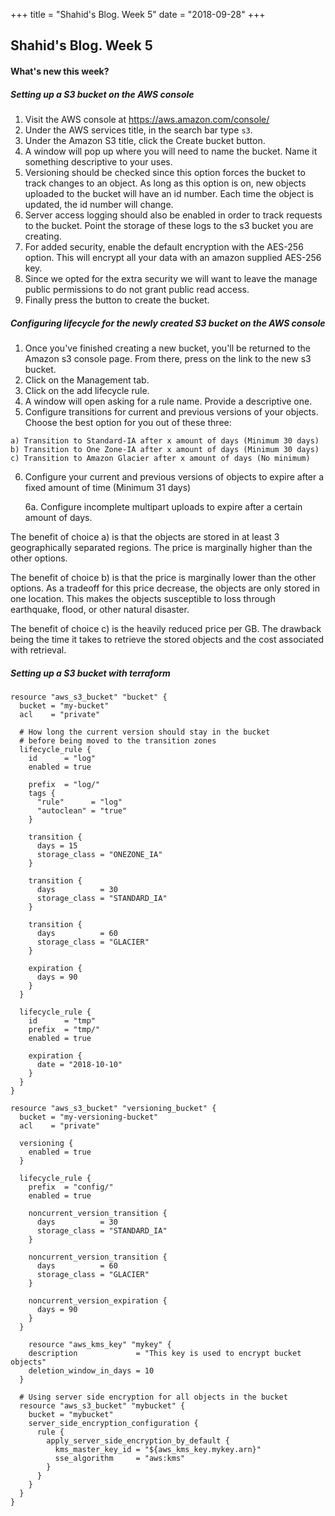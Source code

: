 +++
title = "Shahid's Blog. Week 5"
date = "2018-09-28"
+++

## Shahid's Blog. Week 5
#### What's new this week?

##### Setting up a S3 bucket on the AWS console
1. Visit the AWS console at https://aws.amazon.com/console/
2. Under the AWS services title, in the search bar type ```s3```.
3. Under the Amazon S3 title, click the Create bucket button.
4. A window will pop up where you will need to name the bucket. Name it something descriptive to your uses.
5. Versioning should be checked since this option forces the bucket to track changes to an object. As long as this option is on, new objects uploaded to the bucket will have an id number. Each time the object is updated, the id number will change.
6. Server access logging should also be enabled in order to track requests to the bucket. Point the storage of these logs to the s3 bucket you are creating.
7. For added security, enable the default encryption with the AES-256 option. This will encrypt all your data with an amazon supplied AES-256 key.
8. Since we opted for the extra security we will want to leave the manage public permissions to do not grant public read access.    
9. Finally press the button to create the bucket.

##### Configuring lifecycle for the newly created S3 bucket on the AWS console
1. Once you've finished creating a new bucket, you'll be returned to the Amazon s3 console page. From there, press on the link to the new s3 bucket.
2. Click on the Management tab.
3. Click on the add lifecycle rule.
4. A window will open asking for a rule name. Provide a descriptive one.
5. Configure transitions for current and previous versions of your objects. Choose the best option for you out of these three:
  ```
  a) Transition to Standard-IA after x amount of days (Minimum 30 days)
  b) Transition to One Zone-IA after x amount of days (Minimum 30 days)
  c) Transition to Amazon Glacier after x amount of days (No minimum)
  ```
6. Configure your current and previous versions of objects to expire after a fixed amount of time (Minimum 31 days)

    6a. Configure incomplete multipart uploads to expire after a certain amount of days.

The benefit of choice a) is that the objects are stored in at least 3 geographically separated regions. The price is marginally higher than the other options.

The benefit of choice b) is that the price is marginally lower than the other options. As a tradeoff for this price decrease, the objects are only stored in one location. This makes the objects susceptible to loss through earthquake, flood, or other natural disaster.

The benefit of choice c) is the heavily reduced price per GB. The drawback being the time it takes to retrieve the stored objects and the cost associated with retrieval.

##### Setting up a S3 bucket with terraform
```
resource "aws_s3_bucket" "bucket" {
  bucket = "my-bucket"
  acl    = "private"

  # How long the current version should stay in the bucket
  # before being moved to the transition zones
  lifecycle_rule {
    id      = "log"
    enabled = true

    prefix  = "log/"
    tags {
      "rule"      = "log"
      "autoclean" = "true"
    }

    transition {
      days = 15
      storage_class = "ONEZONE_IA"
    }

    transition {
      days          = 30
      storage_class = "STANDARD_IA"
    }

    transition {
      days          = 60
      storage_class = "GLACIER"
    }

    expiration {
      days = 90
    }
  }

  lifecycle_rule {
    id      = "tmp"
    prefix  = "tmp/"
    enabled = true

    expiration {
      date = "2018-10-10"
    }
  }
}

resource "aws_s3_bucket" "versioning_bucket" {
  bucket = "my-versioning-bucket"
  acl    = "private"

  versioning {
    enabled = true
  }

  lifecycle_rule {
    prefix  = "config/"
    enabled = true

    noncurrent_version_transition {
      days          = 30
      storage_class = "STANDARD_IA"
    }

    noncurrent_version_transition {
      days          = 60
      storage_class = "GLACIER"
    }

    noncurrent_version_expiration {
      days = 90
    }
  }

    resource "aws_kms_key" "mykey" {
    description             = "This key is used to encrypt bucket objects"
    deletion_window_in_days = 10
  }

  # Using server side encryption for all objects in the bucket
  resource "aws_s3_bucket" "mybucket" {
    bucket = "mybucket"
    server_side_encryption_configuration {
      rule {
        apply_server_side_encryption_by_default {
          kms_master_key_id = "${aws_kms_key.mykey.arn}"
          sse_algorithm     = "aws:kms"
        }
      }
    }
  }
}
```
